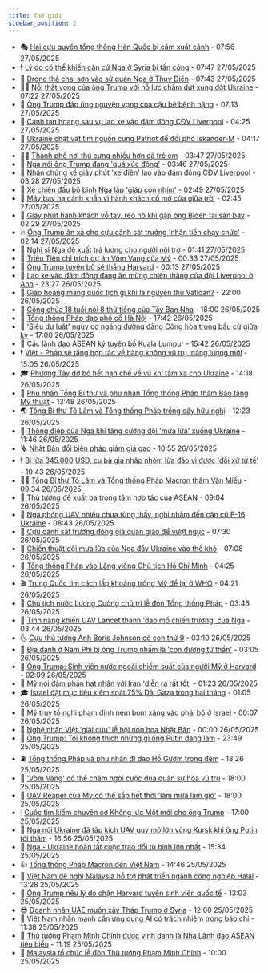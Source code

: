 ```yaml
---
title: Thế giới
sidebar_position: 2
---
```


<!-- vnexpress-the-gioi:START -->
- 🎭 [Hai cựu quyền tổng thống Hàn Quốc bị cấm xuất cảnh](https://vnexpress.net/hai-cuu-quyen-tong-thong-han-quoc-bi-cam-xuat-canh-4891089.html) - 07:56 27/05/2025
- 🕴 [Lý do có thể khiến căn cứ Nga ở Syria bị tấn công](https://vnexpress.net/ly-do-co-the-khien-can-cu-nga-o-syria-bi-tan-cong-4891009.html) - 07:47 27/05/2025
- 🤭 [Drone thả chai sơn vào sứ quán Nga ở Thụy Điển](https://vnexpress.net/drone-tha-chai-son-vao-su-quan-nga-o-thuy-dien-4891079.html) - 07:43 27/05/2025
- 🧑‍💻 [Nỗi thất vọng của ông Trump với nỗ lực chấm dứt xung đột Ukraine](https://vnexpress.net/noi-that-vong-cua-ong-trump-voi-no-luc-cham-dut-xung-dot-ukraine-4890878.html) - 07:22 27/05/2025
- 🦏 [Ông Trump đáp ứng nguyện vọng của cậu bé bệnh nặng](https://vnexpress.net/ong-trump-dap-ung-nguyen-vong-cua-cau-be-benh-nang-4891018.html) - 07:13 27/05/2025
- 🦒 [Cảnh tan hoang sau vụ lao xe vào đám đông CĐV Liverpool](https://vnexpress.net/canh-tan-hoang-sau-vu-lao-xe-vao-dam-dong-cdv-liverpool-4890929.html) - 04:25 27/05/2025
- 🌈 [Ukraine chật vật tìm nguồn cung Patriot để đối phó Iskander-M](https://vnexpress.net/ukraine-chat-vat-tim-nguon-cung-patriot-de-doi-pho-iskander-m-4890909.html) - 04:17 27/05/2025
- 🧑‍🏫 [Thành phố nơi thú cưng nhiều hơn cả trẻ em](https://vnexpress.net/thanh-pho-noi-thu-cung-nhieu-hon-ca-tre-em-4890607.html) - 03:47 27/05/2025
- 🐲 [Nga nói ông Trump đang &#39;quá xúc động&#39;](https://vnexpress.net/nga-noi-ong-trump-dang-qua-xuc-dong-4890941.html) - 03:46 27/05/2025
- 🦒 [Nhân chứng kể giây phút &#39;xe điên&#39; lao vào đám đông CĐV Liverpool](https://vnexpress.net/nhan-chung-ke-giay-phut-xe-dien-lao-vao-dam-dong-cdv-liverpool-4890895.html) - 03:28 27/05/2025
- 🐻 [Xe chiến đấu bộ binh Nga lắp &#39;giáp con nhím&#39;](https://vnexpress.net/xe-chien-dau-bo-binh-nga-lap-giap-con-nhim-4890894.html) - 02:49 27/05/2025
- 🚀 [Máy bay hạ cánh khẩn vì hành khách cố mở cửa giữa trời](https://vnexpress.net/may-bay-ha-canh-khan-vi-hanh-khach-co-mo-cua-giua-troi-4890898.html) - 02:45 27/05/2025
- 🥰 [Giây phút hành khách vỗ tay, reo hò khi gặp ông Biden tại sân bay](https://vnexpress.net/giay-phut-hanh-khach-vo-tay-reo-ho-khi-gap-ong-biden-tai-san-bay-4890889.html) - 02:29 27/05/2025
- 🔥 [Ông Trump ân xá cho cựu cảnh sát trưởng &#39;nhận tiền chạy chức&#39;](https://vnexpress.net/ong-trump-an-xa-cho-cuu-canh-sat-truong-nhan-tien-chay-chuc-4890880.html) - 02:14 27/05/2025
- 🥳 [Nghị sĩ Nga đề xuất trả lương cho người nội trợ](https://vnexpress.net/nghi-si-nga-de-xuat-tra-luong-cho-nguoi-noi-tro-4890866.html) - 01:41 27/05/2025
- 💼 [Triều Tiên chỉ trích dự án Vòm Vàng của Mỹ](https://vnexpress.net/trieu-tien-chi-trich-du-an-vom-vang-cua-my-4890854.html) - 00:33 27/05/2025
- 🤡 [Ông Trump tuyên bố sẽ thắng Harvard](https://vnexpress.net/ong-trump-tuyen-bo-se-thang-harvard-4890853.html) - 00:13 27/05/2025
- 🌁 [Lao xe vào đám đông đang ăn mừng chiến thắng của đội Liverpool ở Anh](https://vnexpress.net/lao-xe-vao-dam-dong-dang-an-mung-chien-thang-cua-doi-liverpool-o-anh-4890849.html) - 23:27 26/05/2025
- 🤩 [Giáo hoàng mang quốc tịch gì khi là nguyên thủ Vatican?](https://vnexpress.net/giao-hoang-mang-quoc-tich-gi-khi-la-nguyen-thu-vatican-4890435.html) - 22:00 26/05/2025
- 🎉 [Công chúa 18 tuổi nói 8 thứ tiếng của Tây Ban Nha](https://vnexpress.net/cong-chua-18-tuoi-noi-8-thu-tieng-cua-tay-ban-nha-4888122.html) - 18:00 26/05/2025
- 🎉 [Tổng thống Pháp dạo phố cổ Hà Nội](https://vnexpress.net/tong-thong-phap-dao-pho-co-ha-noi-4890842.html) - 17:42 26/05/2025
- 🌁 [&#39;Siêu dự luật&#39; nguy cơ ngáng đường đảng Cộng hòa trong bầu cử giữa kỳ](https://vnexpress.net/sieu-du-luat-nguy-co-ngang-duong-dang-cong-hoa-trong-bau-cu-giua-ky-4890424.html) - 17:00 26/05/2025
- 🌊 [Các lãnh đạo ASEAN ký tuyên bố Kuala Lumpur](https://vnexpress.net/cac-lanh-dao-asean-ky-tuyen-bo-kuala-lumpur-4890822.html) - 15:42 26/05/2025
- 🕴 [Việt - Pháp sẽ tăng hợp tác về hàng không vũ trụ, năng lượng mới](https://vnexpress.net/viet-phap-se-tang-hop-tac-ve-hang-khong-vu-tru-nang-luong-moi-4890820.html) - 15:05 26/05/2025
- 🎓 [Phương Tây dỡ bỏ hết hạn chế về vũ khí tầm xa cho Ukraine](https://vnexpress.net/phuong-tay-do-bo-het-han-che-ve-vu-khi-tam-xa-cho-ukraine-4890817.html) - 14:18 26/05/2025
- 🦩 [Phu nhân Tổng Bí thư và phu nhân Tổng thống Pháp thăm Bảo tàng Mỹ thuật](https://vnexpress.net/phu-nhan-tong-bi-thu-va-phu-nhan-tong-thong-phap-tham-bao-tang-my-thuat-4890792.html) - 13:48 26/05/2025
- 🌏 [Tổng Bí thư Tô Lâm và Tổng thống Pháp trồng cây hữu nghị](https://vnexpress.net/tong-bi-thu-to-lam-va-tong-thong-phap-trong-cay-huu-nghi-4890776.html) - 12:23 26/05/2025
- 🌋 [Thông điệp của Nga khi tăng cường dội &#39;mưa lửa&#39; xuống Ukraine](https://vnexpress.net/thong-diep-cua-nga-khi-tang-cuong-doi-mua-lua-xuong-ukraine-4890688.html) - 11:46 26/05/2025
- 🪜 [Nhật Bản đổi biện pháp giảm giá gạo](https://vnexpress.net/nhat-ban-doi-bien-phap-giam-gia-gao-4890724.html) - 10:55 26/05/2025
- 🕴 [Bị lừa 345.000 USD, cụ bà gia nhập nhóm lừa đảo vì được &#39;đối xử tử tế&#39;](https://vnexpress.net/bi-lua-345-000-usd-cu-ba-gia-nhap-nhom-lua-dao-vi-duoc-doi-xu-tu-te-4890656.html) - 10:43 26/05/2025
- 🧑‍🏫 [Tổng Bí thư Tô Lâm và Tổng thống Pháp Macron thăm Văn Miếu](https://vnexpress.net/tong-bi-thu-to-lam-va-tong-thong-phap-macron-tham-van-mieu-4890683.html) - 09:34 26/05/2025
- 🌮 [Thủ tướng đề xuất ba trọng tâm hợp tác của ASEAN](https://vnexpress.net/thu-tuong-de-xuat-ba-trong-tam-hop-tac-cua-asean-4890630.html) - 09:04 26/05/2025
- 🚦 [Nga phóng UAV nhiều chưa từng thấy, nghi nhắm đến căn cứ F-16 Ukraine](https://vnexpress.net/nga-phong-uav-nhieu-chua-tung-thay-nghi-nham-den-can-cu-f-16-ukraine-4890655.html) - 08:43 26/05/2025
- 💫 [Cựu cảnh sát trưởng đóng giả quản giáo để vượt ngục](https://vnexpress.net/cuu-canh-sat-truong-dong-gia-quan-giao-de-vuot-nguc-4890543.html) - 07:30 26/05/2025
- 🤡 [Chiến thuật dội mưa lửa của Nga đẩy Ukraine vào thế khó](https://vnexpress.net/chien-thuat-doi-mua-lua-cua-nga-day-ukraine-vao-the-kho-4890443.html) - 07:08 26/05/2025
- 🦣 [Tổng thống Pháp vào Lăng viếng Chủ tịch Hồ Chí Minh](https://vnexpress.net/tong-thong-phap-vao-lang-vieng-chu-tich-ho-chi-minh-4890456.html) - 04:25 26/05/2025
- 🎬 [Trung Quốc tìm cách lấp khoảng trống Mỹ để lại ở WHO](https://vnexpress.net/trung-quoc-tim-cach-lap-khoang-trong-my-de-lai-o-who-4889050.html) - 04:21 26/05/2025
- 🎉 [Chủ tịch nước Lương Cường chủ trì lễ đón Tổng thống Pháp](https://vnexpress.net/chu-tich-nuoc-luong-cuong-chu-tri-le-don-tong-thong-phap-4890429.html) - 03:46 26/05/2025
- 🎡 [Tính năng khiến UAV Lancet thành &#39;dao mổ chiến trường&#39; của Nga](https://vnexpress.net/tinh-nang-khien-uav-lancet-thanh-dao-mo-chien-truong-cua-nga-4889969.html) - 03:44 26/05/2025
- 🌜 [Cựu thủ tướng Anh Boris Johnson có con thứ 9](https://vnexpress.net/cuu-thu-tuong-anh-boris-johnson-co-con-thu-9-4890445.html) - 03:10 26/05/2025
- 🎡 [Địa danh ở Nam Phi bị ông Trump nhầm là &#39;con đường tử thần&#39;](https://vnexpress.net/dia-danh-o-nam-phi-bi-ong-trump-nham-la-con-duong-tu-than-4889706.html) - 03:05 26/05/2025
- 🤗 [Ông Trump: Sinh viên nước ngoài chiếm suất của người Mỹ ở Harvard](https://vnexpress.net/ong-trump-sinh-vien-nuoc-ngoai-chiem-suat-cua-nguoi-my-o-harvard-4890427.html) - 02:09 26/05/2025
- 🦩 [Mỹ nói đàm phán hạt nhân với Iran &#39;diễn ra rất tốt&#39;](https://vnexpress.net/my-noi-dam-phan-hat-nhan-voi-iran-dien-ra-rat-tot-4890405.html) - 01:23 26/05/2025
- 🎓 [Israel đặt mục tiêu kiểm soát 75% Dải Gaza trong hai tháng](https://vnexpress.net/israel-dat-muc-tieu-kiem-soat-75-dai-gaza-trong-hai-thang-4890413.html) - 01:05 26/05/2025
- 🌁 [Mỹ truy tố nghi phạm định ném bom xăng vào phái bộ ở Israel](https://vnexpress.net/my-truy-to-nghi-pham-dinh-nem-bom-xang-vao-phai-bo-o-israel-4890402.html) - 00:07 26/05/2025
- 🤩 [Nghệ nhân Việt &#39;giải cứu&#39; lễ hội nón hoa Nhật Bản](https://vnexpress.net/nghe-nhan-viet-giai-cuu-le-hoi-non-hoa-nhat-ban-4890240.html) - 00:00 26/05/2025
- 👹 [Ông Trump: Tôi không thích những gì ông Putin đang làm](https://vnexpress.net/ong-trump-toi-khong-thich-nhung-gi-ong-putin-dang-lam-4890403.html) - 23:49 25/05/2025
- ⛽️ [Tổng thống Pháp và phu nhân đi dạo Hồ Gươm trong đêm](https://vnexpress.net/tong-thong-phap-va-phu-nhan-di-dao-ho-guom-trong-dem-4890386.html) - 18:26 25/05/2025
- 🚀 [&#39;Vòm Vàng&#39; có thể châm ngòi cuộc đua quân sự hóa vũ trụ](https://vnexpress.net/vom-vang-co-the-cham-ngoi-cuoc-dua-quan-su-hoa-vu-tru-4889938.html) - 18:00 25/05/2025
- 🎡 [UAV Reaper của Mỹ có thể sắp hết thời &#39;làm mưa làm gió&#39;](https://vnexpress.net/uav-reaper-cua-my-co-the-sap-het-thoi-lam-mua-lam-gio-4888199.html) - 18:00 25/05/2025
- 🕯 [Cuộc tìm kiếm chuyên cơ Không lực Một mới cho ông Trump](https://vnexpress.net/cuoc-tim-kiem-chuyen-co-khong-luc-mot-moi-cho-ong-trump-4888300.html) - 17:00 25/05/2025
- 🐻 [Nga nói Ukraine đã tập kích UAV quy mô lớn vùng Kursk khi ông Putin tới thăm](https://vnexpress.net/nga-noi-ukraine-da-tap-kich-uav-quy-mo-lon-vung-kursk-khi-ong-putin-toi-tham-4890368.html) - 16:56 25/05/2025
- 🚦 [Nga - Ukraine hoàn tất cuộc trao đổi tù binh lớn nhất](https://vnexpress.net/nga-ukraine-hoan-tat-cuoc-trao-doi-tu-binh-lon-nhat-4890342.html) - 15:34 25/05/2025
- 👍 [Tổng thống Pháp Macron đến Việt Nam](https://vnexpress.net/tong-thong-phap-macron-den-viet-nam-4889844.html) - 14:46 25/05/2025
- 🚀 [Việt Nam đề nghị Malaysia hỗ trợ phát triển ngành công nghiệp Halal](https://vnexpress.net/viet-nam-de-nghi-malaysia-ho-tro-phat-trien-nganh-cong-nghiep-halal-4890335.html) - 13:28 25/05/2025
- 🌮 [Ông Trump nêu lý do chặn Harvard tuyển sinh viên quốc tế](https://vnexpress.net/ong-trump-neu-ly-do-chan-harvard-tuyen-sinh-vien-quoc-te-4890321.html) - 13:03 25/05/2025
- 😎 [Doanh nhân UAE muốn xây Tháp Trump ở Syria](https://vnexpress.net/doanh-nhan-uae-muon-xay-thap-trump-o-syria-4889137.html) - 12:00 25/05/2025
- 🐲 [Việt Nam nhấn mạnh cần ứng dụng AI có trách nhiệm trong báo chí](https://vnexpress.net/viet-nam-nhan-manh-can-ung-dung-ai-co-trach-nhiem-trong-bao-chi-4890309.html) - 11:38 25/05/2025
- 💫 [Thủ tướng Phạm Minh Chính được vinh danh là Nhà Lãnh đạo ASEAN tiêu biểu](https://vnexpress.net/thu-tuong-pham-minh-chinh-duoc-vinh-danh-la-nha-lanh-dao-asean-tieu-bieu-4890317.html) - 11:19 25/05/2025
- 👀 [Malaysia tổ chức lễ đón Thủ tướng Phạm Minh Chính](https://vnexpress.net/malaysia-to-chuc-le-don-thu-tuong-pham-minh-chinh-4890301.html) - 10:00 25/05/2025<!-- vnexpress-the-gioi:END -->